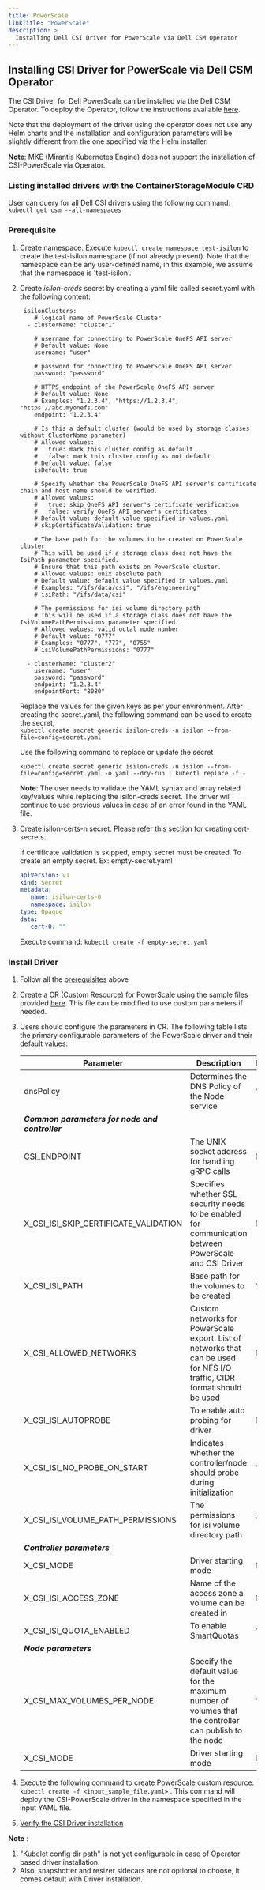 ```yaml
---
title: PowerScale
linkTitle: "PowerScale"
description: >
  Installing Dell CSI Driver for PowerScale via Dell CSM Operator
---
```


## Installing CSI Driver for PowerScale via Dell CSM Operator

The CSI Driver for Dell PowerScale can be installed via the Dell CSM Operator.
To deploy the Operator, follow the instructions available [here](../../#installation).

Note that the deployment of the driver using the operator does not use any Helm charts and the installation and configuration parameters will be slightly different from the one specified via the Helm installer.

**Note**: MKE (Mirantis Kubernetes Engine) does not support the installation of CSI-PowerScale via Operator.

### Listing installed drivers with the ContainerStorageModule CRD
User can query for all Dell CSI drivers using the following command:
`kubectl get csm --all-namespaces`


### Prerequisite

1. Create namespace.
   Execute `kubectl create namespace test-isilon` to create the test-isilon namespace (if not already present). Note that the namespace can be any user-defined name, in this example, we assume that the namespace is 'test-isilon'.

2. Create *isilon-creds* secret by creating a yaml file called secret.yaml with the following content:
     ```
      isilonClusters:
         # logical name of PowerScale Cluster
       - clusterName: "cluster1"

         # username for connecting to PowerScale OneFS API server
         # Default value: None
         username: "user"

         # password for connecting to PowerScale OneFS API server
         password: "password"

         # HTTPS endpoint of the PowerScale OneFS API server
         # Default value: None
         # Examples: "1.2.3.4", "https://1.2.3.4", "https://abc.myonefs.com"
         endpoint: "1.2.3.4"

         # Is this a default cluster (would be used by storage classes without ClusterName parameter)
         # Allowed values:
         #   true: mark this cluster config as default
         #   false: mark this cluster config as not default
         # Default value: false
         isDefault: true

         # Specify whether the PowerScale OneFS API server's certificate chain and host name should be verified.
         # Allowed values:
         #   true: skip OneFS API server's certificate verification
         #   false: verify OneFS API server's certificates
         # Default value: default value specified in values.yaml
         # skipCertificateValidation: true

         # The base path for the volumes to be created on PowerScale cluster
         # This will be used if a storage class does not have the IsiPath parameter specified.
         # Ensure that this path exists on PowerScale cluster.
         # Allowed values: unix absolute path
         # Default value: default value specified in values.yaml
         # Examples: "/ifs/data/csi", "/ifs/engineering"
         # isiPath: "/ifs/data/csi"

         # The permissions for isi volume directory path
         # This will be used if a storage class does not have the IsiVolumePathPermissions parameter specified.
         # Allowed values: valid octal mode number
         # Default value: "0777"
         # Examples: "0777", "777", "0755"
         # isiVolumePathPermissions: "0777"

       - clusterName: "cluster2"
         username: "user"
         password: "password"
         endpoint: "1.2.3.4"
         endpointPort: "8080"
      ```

   Replace the values for the given keys as per your environment. After creating the secret.yaml, the following command can be used to create the secret,  
   `kubectl create secret generic isilon-creds -n isilon --from-file=config=secret.yaml`

   Use the following command to replace or update the secret

   `kubectl create secret generic isilon-creds -n isilon --from-file=config=secret.yaml -o yaml --dry-run | kubectl replace -f -`

   **Note**: The user needs to validate the YAML syntax and array related key/values while replacing the isilon-creds secret.
   The driver will continue to use previous values in case of an error found in the YAML file.
           
3. Create isilon-certs-n secret.
      Please refer [this section](../../../../csidriver/installation/helm/isilon/#certificate-validation-for-onefs-rest-api-calls) for creating cert-secrets.

      If certificate validation is skipped, empty secret must be created. To create an empty secret. Ex: empty-secret.yaml

      ```yaml
      apiVersion: v1
      kind: Secret
      metadata:
         name: isilon-certs-0
         namespace: isilon
      type: Opaque
      data:
         cert-0: ""
      ```
      Execute command: ```kubectl create -f empty-secret.yaml```

### Install Driver

1. Follow all the [prerequisites](#prerequisite) above
   
2. Create a CR (Custom Resource) for PowerScale using the sample files provided 
   [here](https://github.com/dell/csm-operator/tree/master/samples). This file can be modified to use custom parameters if needed.

3. Users should configure the parameters in CR. The following table lists the primary configurable parameters of the PowerScale driver and their default values:

   | Parameter | Description | Required | Default |
   | --------- | ----------- | -------- |-------- |
   | dnsPolicy | Determines the DNS Policy of the Node service | Yes | ClusterFirstWithHostNet |
   | ***Common parameters for node and controller*** |
   | CSI_ENDPOINT | The UNIX socket address for handling gRPC calls | No | /var/run/csi/csi.sock |
   | X_CSI_ISI_SKIP_CERTIFICATE_VALIDATION | Specifies whether SSL security needs to be enabled for communication between PowerScale and CSI Driver | No | true |
   | X_CSI_ISI_PATH | Base path for the volumes to be created | Yes | |
   | X_CSI_ALLOWED_NETWORKS | Custom networks for PowerScale export. List of networks that can be used for NFS I/O traffic, CIDR format should be used | No | empty |
   | X_CSI_ISI_AUTOPROBE | To enable auto probing for driver | No | true |
   | X_CSI_ISI_NO_PROBE_ON_START | Indicates whether the controller/node should probe during initialization | Yes | |
   | X_CSI_ISI_VOLUME_PATH_PERMISSIONS | The permissions for isi volume directory path | Yes | 0777 |
   | ***Controller parameters*** |
   | X_CSI_MODE   | Driver starting mode  | No | controller |
   | X_CSI_ISI_ACCESS_ZONE | Name of the access zone a volume can be created in | No | System |
   | X_CSI_ISI_QUOTA_ENABLED | To enable SmartQuotas | Yes | |
   | ***Node parameters*** |
   | X_CSI_MAX_VOLUMES_PER_NODE | Specify the default value for the maximum number of volumes that the controller can publish to the node | Yes | 0 |
   | X_CSI_MODE   | Driver starting mode  | No | node | 

4.  Execute the following command to create PowerScale custom resource:
    ```kubectl create -f <input_sample_file.yaml>``` .
    This command will deploy the CSI-PowerScale driver in the namespace specified in the input YAML file.

5.  [Verify the CSI Driver installation](../../#verifying-the-driver-installation)
    
**Note** : 
   1. "Kubelet config dir path" is not yet configurable in case of Operator based driver installation.
   2. Also, snapshotter and resizer sidecars are not optional to choose, it comes default with Driver installation. 